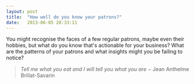 ```yaml
---
layout: post
title:  "How well do you know your patrons?"
date:   2013-06-05 20:33:11
---
```


You might recognise the faces of a few regular patrons, maybe even their hobbies, but what do you know that's actionable for your business? What are the patterns of your patrons and what insights might you be failing to notice?

> *Tell me what you eat and I will tell you what you are* − Jean Anthelme Brillat-Savarin

